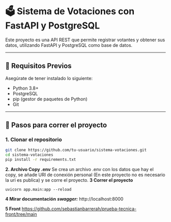 
# 🗳️ Sistema de Votaciones con FastAPI y PostgreSQL

Este proyecto es una API REST que permite registrar votantes y obtener sus datos, utilizando FastAPI y PostgreSQL como base de datos.

---

## 🧰 Requisitos Previos

Asegúrate de tener instalado lo siguiente:

- Python 3.8+
- PostgreSQL
- pip (gestor de paquetes de Python)
- Git 

---

## 📝 Pasos para correr el proyecto

### 1. Clonar el repositorio

```bash
git clone https://github.com/tu-usuario/sistema-votaciones.git
cd sistema-votaciones
pip install -r requirements.txt
```
**2. Archivo Copy .env** 
Se crea un archivo .env con los datos que hay el copy, se añade URI de conexión personal (En este proyecto no es necesario la uri es publica) y se corre el proyecto.
**3 Correr el proyecto**

    uvicorn app.main:app --reload

**4 Mirar documentación**
***swagger:*** http://localhost:8000

**5 Front**
https://github.com/sebastianbarrerah/prueba-tecnica-front/tree/main
